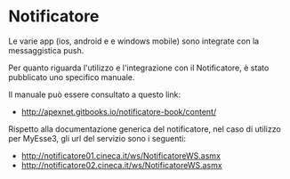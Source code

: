 # Notificatore
Le varie app (ios, android e e windows mobile) sono integrate con la messaggistica push. 

Per quanto riguarda l'utilizzo e l'integrazione con il Notificatore, è stato pubblicato uno specifico manuale.

Il manuale può essere consultato a questo link:


* http://apexnet.gitbooks.io/notificatore-book/content/


Rispetto alla documentazione generica del notificatore, nel caso di utilizzo per MyEsse3, gli url del servizio sono i seguenti:

* http://notificatore01.cineca.it/ws/NotificatoreWS.asmx
* http://notificatore02.cineca.it/ws/NotificatoreWS.asmx










